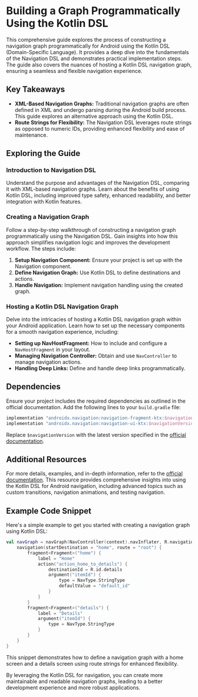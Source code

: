 # Building a Graph Programmatically Using the Kotlin DSL

This comprehensive guide explores the process of constructing a navigation graph programmatically for Android using the Kotlin DSL (Domain-Specific Language). It provides a deep dive into the fundamentals of the Navigation DSL and demonstrates practical implementation steps. The guide also covers the nuances of hosting a Kotlin DSL navigation graph, ensuring a seamless and flexible navigation experience.

## Key Takeaways

- **XML-Based Navigation Graphs:** Traditional navigation graphs are often defined in XML and undergo parsing during the Android build process. This guide explores an alternative approach using the Kotlin DSL.
- **Route Strings for Flexibility:** The Navigation DSL leverages route strings as opposed to numeric IDs, providing enhanced flexibility and ease of maintenance.

## Exploring the Guide

### Introduction to Navigation DSL

Understand the purpose and advantages of the Navigation DSL, comparing it with XML-based navigation graphs. Learn about the benefits of using Kotlin DSL, including improved type safety, enhanced readability, and better integration with Kotlin features.

### Creating a Navigation Graph

Follow a step-by-step walkthrough of constructing a navigation graph programmatically using the Navigation DSL. Gain insights into how this approach simplifies navigation logic and improves the development workflow. The steps include:

1. **Setup Navigation Component:** Ensure your project is set up with the Navigation component.
2. **Define Navigation Graph:** Use Kotlin DSL to define destinations and actions.
3. **Handle Navigation:** Implement navigation handling using the created graph.

### Hosting a Kotlin DSL Navigation Graph

Delve into the intricacies of hosting a Kotlin DSL navigation graph within your Android application. Learn how to set up the necessary components for a smooth navigation experience, including:

- **Setting up NavHostFragment:** How to include and configure a `NavHostFragment` in your layout.
- **Managing Navigation Controller:** Obtain and use `NavController` to manage navigation actions.
- **Handling Deep Links:** Define and handle deep links programmatically.

## Dependencies

Ensure your project includes the required dependencies as outlined in the official documentation. Add the following lines to your `build.gradle` file:

```gradle
implementation "androidx.navigation:navigation-fragment-ktx:$navigationVersion"
implementation "androidx.navigation:navigation-ui-ktx:$navigationVersion"
```

Replace `$navigationVersion` with the latest version specified in the [official documentation](https://developer.android.com/guide/navigation/design/kotlin-dsl).

## Additional Resources

For more details, examples, and in-depth information, refer to the [official documentation](https://developer.android.com/guide/navigation/design/kotlin-dsl). This resource provides comprehensive insights into using the Kotlin DSL for Android navigation, including advanced topics such as custom transitions, navigation animations, and testing navigation.

## Example Code Snippet

Here's a simple example to get you started with creating a navigation graph using Kotlin DSL:

```kotlin
val navGraph = navGraph(NavController(context).navInflater, R.navigation.nav_graph) {
    navigation(startDestination = "home", route = "root") {
        fragment<Fragment>("home") {
            label = "Home"
            action("action_home_to_details") {
                destinationId = R.id.details
                argument("itemId") {
                    type = NavType.StringType
                    defaultValue = "default_id"
                }
            }
        }
        fragment<Fragment>("details") {
            label = "Details"
            argument("itemId") {
                type = NavType.StringType
            }
        }
    }
}
```

This snippet demonstrates how to define a navigation graph with a home screen and a details screen using route strings for enhanced flexibility.

By leveraging the Kotlin DSL for navigation, you can create more maintainable and readable navigation graphs, leading to a better development experience and more robust applications.
